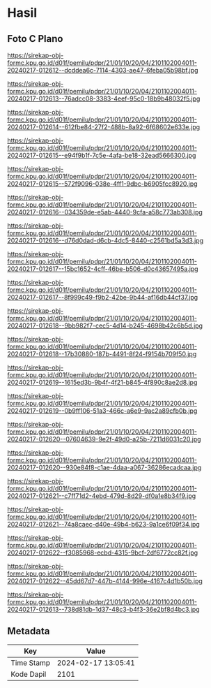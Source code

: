# Hasil

## Foto C Plano

https://sirekap-obj-formc.kpu.go.id/d01f/pemilu/pdpr/21/01/10/20/04/2101102004011-20240217-012612--dcddea6c-7114-4303-ae47-6feba05b98bf.jpg

https://sirekap-obj-formc.kpu.go.id/d01f/pemilu/pdpr/21/01/10/20/04/2101102004011-20240217-012613--76adcc08-3383-4eef-95c0-18b9b48032f5.jpg

https://sirekap-obj-formc.kpu.go.id/d01f/pemilu/pdpr/21/01/10/20/04/2101102004011-20240217-012614--612fbe84-27f2-488b-8a92-6f68602e633e.jpg

https://sirekap-obj-formc.kpu.go.id/d01f/pemilu/pdpr/21/01/10/20/04/2101102004011-20240217-012615--e94f9b1f-7c5e-4afa-be18-32ead5666300.jpg

https://sirekap-obj-formc.kpu.go.id/d01f/pemilu/pdpr/21/01/10/20/04/2101102004011-20240217-012615--572f9096-038e-4ff1-9dbc-b6905fcc8920.jpg

https://sirekap-obj-formc.kpu.go.id/d01f/pemilu/pdpr/21/01/10/20/04/2101102004011-20240217-012616--034359de-e5ab-4440-9cfa-a58c773ab308.jpg

https://sirekap-obj-formc.kpu.go.id/d01f/pemilu/pdpr/21/01/10/20/04/2101102004011-20240217-012616--d76d0dad-d6cb-4dc5-8440-c2561bd5a3d3.jpg

https://sirekap-obj-formc.kpu.go.id/d01f/pemilu/pdpr/21/01/10/20/04/2101102004011-20240217-012617--15bc1652-4cff-46be-b506-d0c43657495a.jpg

https://sirekap-obj-formc.kpu.go.id/d01f/pemilu/pdpr/21/01/10/20/04/2101102004011-20240217-012617--8f999c49-f9b2-42be-9b44-af16db44cf37.jpg

https://sirekap-obj-formc.kpu.go.id/d01f/pemilu/pdpr/21/01/10/20/04/2101102004011-20240217-012618--9bb982f7-cec5-4d14-b245-4698b42c6b5d.jpg

https://sirekap-obj-formc.kpu.go.id/d01f/pemilu/pdpr/21/01/10/20/04/2101102004011-20240217-012618--17b30880-187b-4491-8f24-f9154b709f50.jpg

https://sirekap-obj-formc.kpu.go.id/d01f/pemilu/pdpr/21/01/10/20/04/2101102004011-20240217-012619--1615ed3b-9b4f-4f21-b845-4f890c8ae2d8.jpg

https://sirekap-obj-formc.kpu.go.id/d01f/pemilu/pdpr/21/01/10/20/04/2101102004011-20240217-012619--0b9ff106-51a3-466c-a6e9-9ac2a89cfb0b.jpg

https://sirekap-obj-formc.kpu.go.id/d01f/pemilu/pdpr/21/01/10/20/04/2101102004011-20240217-012620--07604639-9e2f-49d0-a25b-7211d6031c20.jpg

https://sirekap-obj-formc.kpu.go.id/d01f/pemilu/pdpr/21/01/10/20/04/2101102004011-20240217-012620--930e84f8-c1ae-4daa-a067-36286ecadcaa.jpg

https://sirekap-obj-formc.kpu.go.id/d01f/pemilu/pdpr/21/01/10/20/04/2101102004011-20240217-012621--c7ff71d2-4ebd-479d-8d29-df0a1e8b34f9.jpg

https://sirekap-obj-formc.kpu.go.id/d01f/pemilu/pdpr/21/01/10/20/04/2101102004011-20240217-012621--74a8caec-d40e-49b4-b623-9a1ce6f09f34.jpg

https://sirekap-obj-formc.kpu.go.id/d01f/pemilu/pdpr/21/01/10/20/04/2101102004011-20240217-012622--f3085968-ecbd-4315-9bcf-2df6772cc82f.jpg

https://sirekap-obj-formc.kpu.go.id/d01f/pemilu/pdpr/21/01/10/20/04/2101102004011-20240217-012622--45dd67d7-447b-4144-996e-4167c4d1b50b.jpg

https://sirekap-obj-formc.kpu.go.id/d01f/pemilu/pdpr/21/01/10/20/04/2101102004011-20240217-012613--738d81db-1d37-48c3-b4f3-36e2bf8d4bc3.jpg


## Metadata

| Key        | Value               |
| ---------- | ------------------- |
| Time Stamp | 2024-02-17 13:05:41 |
| Kode Dapil | 2101                |



